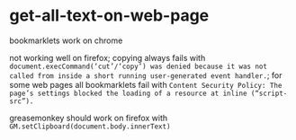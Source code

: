 # get-all-text-on-web-page

bookmarklets work on chrome

not working well on firefox; copying always fails with `document.execCommand(‘cut’/‘copy’) was denied because it was not called from inside a short running user-generated event handler.`; for some web pages all bookmarklets fail with `Content Security Policy: The page’s settings blocked the loading of a resource at inline (“script-src”).`

greasemonkey should work on firefox with `GM.setClipboard(document.body.innerText)`
